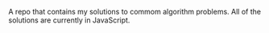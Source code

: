 A repo that contains my solutions to commom algorithm problems. All of the solutions are currently in JavaScript.
